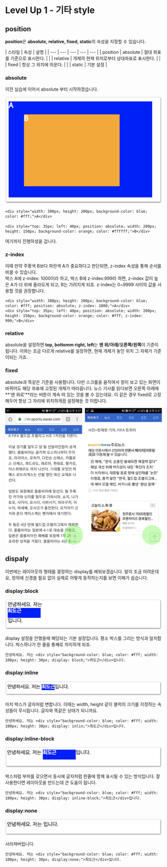 # Level Up 1 - 기타 style

## position

**position**은 **absolute, relative, fixed, static**의 속성을 지정할 수 있습니다.

| 스타일 | 속성 | 설명 |
| --- | --- | --- | --- | --- |
| position | absolute | 절대 좌표를 기준으로 표시한다. |
|  | relative | 개체의 현재 위치로부터 상대좌표로 표시한다. |
|  | fixed | 항상 그 위치에 띄운다. |
|  | static | 기본 설정 |

### absolute

이전 실습에 이어서 absolute 부터 시작하겠습니다.

![&#xC8FC;&#xD669;&#xC0C9; &#xBC15;&#xC2A4;&#xB294; position:absolute;&#xC774; &#xC9C0;&#xC815;&#xB41C; &#xC0C1;&#xD0DC;](../.gitbook/assets/image%20%2893%29.png)

```markup
<div style="width: 300px; height: 200px; background-color: blue; color: #fff;">A</div>

<div style="top: 35px; left: 40px; position: absolute; width: 200px; height: 150px; background-color: orange; color: #ffffff;">B</div>
```

여기까지 진행하셨을 겁니다.

### z-index

이때 만약 주황색 B보다 파란색 A가 중요하다고 판단되면, z-index 속성을 통해 순서를 바꿀 수 있습니다.  
박스 A에 z-index: 1000이라 하고, 박스 B에 z-index:999라 하면, z-index 값이 높은 A가 더 위에 올라오게 되고, B는 가려지게 되죠. z-index는 0~9999 사이의 값을 사용할 것을 권장합니다.

```markup
<div style="width: 300px; height: 200px; background-color: blue; color: #fff; position: absolute; z-index: 1000;">A</div>
<div style="top: 35px; left: 40px; position: absolute; width: 200px; height: 150px; background-color: orange; color: #fff; z-index: 999;">B</div>
```

### relative

absolute을 설정하면 **top, bottomm right, left**는 **맨 위/아래/오른쪽/왼쪽**이 기준이 됩니다. 이와는 조금 다르게 relative를 설정하면, 현재 개체가 놓인 위치 그 자체가 기준이되는 거죠.

### fixed

absolute과 똑같은 기준을 사용합니다. 다만 스크롤을 움직여서 창이 보고 있는 화면이 바뀌어도 해당 좌표에 고정된 개체가 따라옵니다. 뉴스 기사를 읽다보면 오른쪽 아래에 **'맨 위로'**라는 버튼이 계속 떠 있는 것을 볼 수 있는데요. 이 같은 경우 fixed로 고정해두어 항상 그 자리에 위치하게끔 설정해둔 것 이랍니다.

![&#xC77C;&#xBC18;&#xC801;&#xC73C;&#xB85C; &#xB9E8;&#xC704;&#xB85C; &#xBC84;&#xD2BC;&#xC740; &#xD56D;&#xC0C1; &#xADF8;&#xC790;&#xB9AC;&#xC5D0; &#xACE0;&#xC815;&#xB418;&#xC5B4; &#xC788;&#xB2E4;.](../.gitbook/assets/image%20%28267%29.png)

## dispaly

이번에는 레이아웃의 형태를 결정하는 display를 배워보겠습니다. 말이 조금 어려운데요, 정의에 신경쓸 필요 없이 실제로 어떻게 동작하는지를 보면 이해가 쉽습니다.

### display:block

![display:block](../.gitbook/assets/image%20%28172%29.png)

display 설정을 안했을때 해당되는 기본 설정입니다. 평소 박스를 그리는 방식과 일치합니다. 박스하나가 한 줄을 통째로 차지하게 되죠.

```markup
안녕하세요. 저는 <div style="background-color: blue; color: #fff; width: 100px; height: 30px; display: block;">최도근</div>입니다.
```

### display:inline

![display:inline](../.gitbook/assets/image%20%28219%29.png)

마치 박스가 글자처럼 변합니다. 이때는 width, height 같이 블럭의 크기를 지정하는 속성들이 무시됩니다. 글자와 똑같은 상태가 되니까요.

```markup
안녕하세요. 저는 <div style="background-color: blue; color: #fff; width: 100px; height: 30px; display: inlin;">최도근</div>입니다.
```

### display:inline-block

![display:inline-block](../.gitbook/assets/image%20%28161%29.png)

박스처럼 부피를 갖으면서 동시에 글자처럼 한줄에 함께 표시될 수 있는 방식입니다. 잘 사용한다면 레이아웃을 만드는데 큰 도움이 됩니다.

```markup
안녕하세요. 저는 <div style="background-color: blue; color: #fff; width: 100px; height: 30px; display: inline-block;">최도근</div>입니다.
```

### display:none

![display:none](../.gitbook/assets/image%20%2836%29.png)

사라져버립니다.

```markup
안녕하세요. 저는 <div style="background-color: blue; color: #fff; width: 100px; height: 30px; display:none;">최도근</div>입니다.
```



